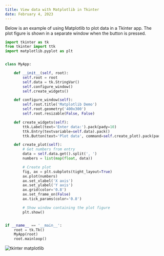 ```yaml
---
title: View data with Matplotlib in Tkinter
date: February 4, 2023
---
```


Below is an example of using Matplotlib to plot data in a Tkinter app. The plot figure is shown in a separate window when the button is pressed.

```python
import tkinter as tk
from tkinter import ttk
import matplotlib.pyplot as plt


class MyApp:

    def __init__(self, root):
        self.root = root
        self.data = tk.StringVar()
        self.configure_window()
        self.create_widgets()

    def configure_window(self):
        self.root.title('Matplotlib Demo')
        self.root.geometry('400x300')
        self.root.resizable(False, False)

    def create_widgets(self):
        ttk.Label(text='Enter data:').pack(pady=10)
        ttk.Entry(textvariable=self.data).pack()
        ttk.Button(text='Plot data', command=self.create_plot).pack(pady=20)

    def create_plot(self):
        # Get numbers from entry
        data = self.data.get().split(', ')
        numbers = list(map(float, data))

        # Create plot
        fig, ax = plt.subplots(tight_layout=True)
        ax.plot(numbers)
        ax.set_xlabel('X axis')
        ax.set_ylabel('Y axis')
        ax.grid(color='0.8')
        ax.set_frame_on(False)
        ax.tick_params(color='0.8')

        # Show window containing the plot figure
        plt.show()


if __name__ == '__main__':
    root = tk.Tk()
    MyApp(root)
    root.mainloop()
```

<p><img src="../images/tkinter-matplotlib.png" style="max-width: 680px;" alt="tkinter matplotlib"></p>
